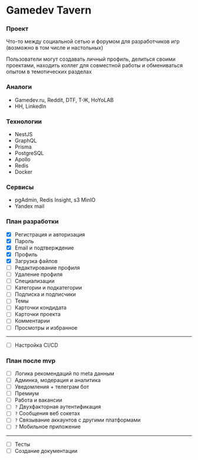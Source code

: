 
# Gamedev Tavern

### Проект

Что-то между социальной сетью и форумом для разработчиков игр (возможно в том числе и настольных)

Пользователи могут создавать личный профиль, делиться своими проектами, находить коллег для совместной работы и обмениваться опытом в темотических разделах

### Аналоги

- Gamedev.ru, Reddit, DTF, Т-Ж, HoYoLAB
- HH, LinkedIn

### Технологии

- NestJS
- GraphQL
- Prisma
- PostgreSQL
- Apollo
- Redis
- Docker

### Сервисы

- pgAdmin, Redis Insight, s3 MinIO
- Yandex mail

### План разработки

- [x] Регистрация и авторизация
- [x] Пароль
- [x] Email и подтверждение
- [x] Профиль
- [x] Загрузка файлов
- [ ] Редактирование профиля
- [ ] Удаление профиля
- [ ] Специализации
- [ ] Категории и подкатегории
- [ ] Подписка и подписчики
- [ ] Темы
- [ ] Карточки кондидата
- [ ] Карточки проекта
- [ ] Комментарии
- [ ] Просмотры и избранное

-----------------------------

- [ ] Настройка CI/CD

### План после mvp

- [ ] Логика рекомендаций по meta данным
- [ ] Админка, модерация и аналитика
- [ ] Уведомления + телеграм бот
- [ ] Премиум
- [ ] Работа и вакансии
- [ ] `?` Двухфакторная аутентификация
- [ ] `?` Сообщения веб сокетах
- [ ] `?` Связывание аккаунтов с другими платформами
- [ ] `?` Мобильное приложение

-----------------------------

- [ ] Тесты
- [ ] Создание документации